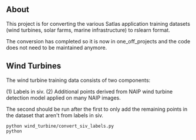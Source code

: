 About
-----

This project is for converting the various Satlas application training datasets (wind
turbines, solar farms, marine infrastructure) to rslearn format.

The conversion has completed so it is now in one_off_projects and the code does not
need to be maintained anymore.


Wind Turbines
-------------

The wind turbine training data consists of two components:

(1) Labels in siv.
(2) Additional points derived from NAIP wind turbine detection model applied on many
    NAIP images.

The second should be run after the first to only add the remaining points in the
dataset that aren't from labels in siv.

    python wind_turbine/convert_siv_labels.py
    python
